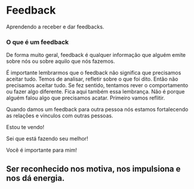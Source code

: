 # Feedback
Aprendendo a receber e dar feedbacks.

### O que é um feedback
De forma muito geral, feedback é qualquer informação que alguém emite sobre nós ou sobre aquilo que nós fazemos.

É importante lembrarmos que o feedback não significa que precisamos aceitar tudo. Temos de analisar, refletir sobre o que foi dito. Então não precisamos aceitar tudo. Se fez sentido, tentamos rever o comportamento ou fazer algo diferente. Fica aqui também essa lembrança. Não é porque alguém falou algo que precisamos acatar. Primeiro vamos reflitir. 

Quando damos um feedback para outra pessoa nós estamos fortalecendo as relações e vinculos com outras pessoas.

Estou te vendo!</p>
Sei que está fazendo seu melhor!</p>
Você é importante para mim!</p>

## Ser reconhecido nos motiva, nos impulsiona e nos dá energia.
